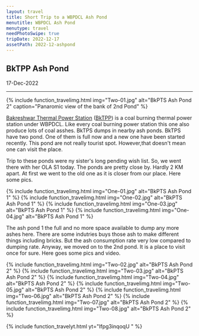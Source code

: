 ```yaml
---
layout: travel
title: Short Trip to a WBPDCL Ash Pond
menutitle: WBPDCL Ash Pond
menutype: travel
needPhotoSwipe: true
tripDate: 2022-12-17
assetPath: 2022-12-ashpond
---
```


## BkTPP Ash Pond
17-Dec-2022

---


{% include function_travelimg.html img="Two-01.jpg" alt="BkPTS Ash Pond 2" caption="Panaromic view of the bank of 2nd Pond" %}

[Bakreshwar Thermal Power Station][bktppwbpdcl] ([BkTPP][bktpswiki]) is a coal burning thermal power station under WBPDCL. Like every coal burning power station this one also produce lots of coal asshes. BkTPS dumps in nearby ash ponds. BkTPS have two pond. One of them is full now and a new one have been started recently. This pond are not really tourist spot. However,that doesn't mean one can visit the place. 


Trip to these ponds were ny sister's long pending wish list. So, we went there with her OLA S1 today. The ponds are pretty close by. Hardly 2 KM apart. At first we went to the old one as it is closer from our place. Here some pics.


{% include function_travelimg.html img="One-01.jpg" alt="BkPTS Ash Pond 1" %}
{% include function_travelimg.html img="One-02.jpg" alt="BkPTS Ash Pond 1" %}
{% include function_travelimg.html img="One-03.jpg" alt="BkPTS Ash Pond 1" %}
{% include function_travelimg.html img="One-04.jpg" alt="BkPTS Ash Pond 1" %}

The ash pond 1 the full and no more space available to dump any more ashes here. There are some indutries buys those ash to make different things including bricks. But the ash consumption rate very low compared to dumping rate. Anyway, we moved on to the 2nd pond. It is a place to visit once for sure. Here goes some pics and video.


{% include function_travelimg.html img="Two-02.jpg" alt="BkPTS Ash Pond 2" %}
{% include function_travelimg.html img="Two-03.jpg" alt="BkPTS Ash Pond 2" %}
{% include function_travelimg.html img="Two-04.jpg" alt="BkPTS Ash Pond 2" %}
{% include function_travelimg.html img="Two-05.jpg" alt="BkPTS Ash Pond 2" %}
{% include function_travelimg.html img="Two-06.jpg" alt="BkPTS Ash Pond 2" %}
{% include function_travelimg.html img="Two-07.jpg" alt="BkPTS Ash Pond 2" %}
{% include function_travelimg.html img="Two-08.jpg" alt="BkPTS Ash Pond 2" %}


{% include function_travelyt.html yt="Ifpg3inqoqU " %}


[bktppwbpdcl]: https://wbpdcl.co.in/bakreshwar-thermal-power-plant
[bktpswiki]: https://en.wikipedia.org/wiki/Bakreshwar_Thermal_Power_Station